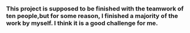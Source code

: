 ### This project is supposed to be finished with the teamwork of ten people,but for some reason, I finished a majority of the work by myself. I think it is a good challenge for me.
